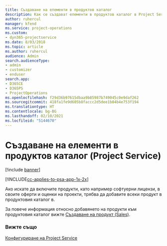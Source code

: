 ```yaml
---
title: Създаване на елементи в продуктов каталог
description: Как се създават елементи в продуктов каталог в Project Service
author: ruhercul
manager: kfend
ms.service: project-operations
ms.custom:
- dyn365-projectservice
ms.date: 8/03/2018
ms.topic: article
ms.author: ruhercul
audience: Admin
search.audienceType:
- admin
- customizer
- enduser
search.app:
- D365CE
- D365PS
- ProjectOperations
ms.openlocfilehash: f29d36b97615dbaa9b85987b749045c0e9daf262
ms.sourcegitcommit: 418fa1fe9d605b8faccc2d5dee1b04b4e753f194
ms.translationtype: HT
ms.contentlocale: bg-BG
ms.lasthandoff: 02/10/2021
ms.locfileid: "5144670"
---
```

# <a name="create-product-catalog-items-project-service"></a>Създаване на елементи в продуктов каталог (Project Service)

[!include [banner](../includes/psa-now-project-operations.md)]

[!INCLUDE[cc-applies-to-psa-app-1x-2x](../includes/cc-applies-to-psa-app-1x-2x.md)]

Ако искате да включите продукти, като например софтуерни лицензи, в своите оферти и оценки на проекти, трябва да добавите всеки продукт в продуктовия каталог в.  
  
 За повече информация относно добавянето на продукти към продуктовия каталог вижте [Създаване на продукт (Sales)](https://docs.microsoft.com/dynamics365/sales-enterprise/create-product-sales).  
  
### <a name="see-also"></a>Вижте също  
 [Конфигуриране на Project Service](../psa/configure.md)
